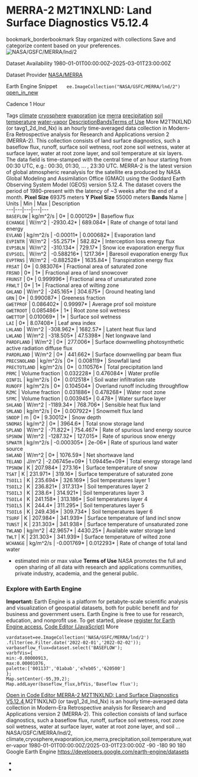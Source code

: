  
#  MERRA-2 M2T1NXLND: Land Surface Diagnostics V5.12.4 
bookmark_borderbookmark Stay organized with collections  Save and categorize content based on your preferences.
![NASA/GSFC/MERRA/lnd/2](https://developers.google.com/earth-engine/datasets/images/NASA/NASA_GSFC_MERRA_lnd_2_sample.png) 

Dataset Availability
    1980-01-01T00:00:00Z–2025-03-01T23:00:00Z 

Dataset Provider
     [ NASA/MERRA ](https://gmao.gsfc.nasa.gov/reanalysis/MERRA-2/) 

Earth Engine Snippet
     `    ee.ImageCollection("NASA/GSFC/MERRA/lnd/2")   ` [ open_in_new ](https://code.earthengine.google.com/?scriptPath=Examples:Datasets/NASA/NASA_GSFC_MERRA_lnd_2) 

Cadence
    1 Hour 

Tags
     [climate](https://developers.google.com/earth-engine/datasets/tags/climate) [cryosphere](https://developers.google.com/earth-engine/datasets/tags/cryosphere) [evaporation](https://developers.google.com/earth-engine/datasets/tags/evaporation) [ice](https://developers.google.com/earth-engine/datasets/tags/ice) [merra](https://developers.google.com/earth-engine/datasets/tags/merra) [precipitation](https://developers.google.com/earth-engine/datasets/tags/precipitation) [soil](https://developers.google.com/earth-engine/datasets/tags/soil) [temperature](https://developers.google.com/earth-engine/datasets/tags/temperature) [water-vapor](https://developers.google.com/earth-engine/datasets/tags/water-vapor)
[Description](https://developers.google.com/earth-engine/datasets/catalog/NASA_GSFC_MERRA_lnd_2#description)[Bands](https://developers.google.com/earth-engine/datasets/catalog/NASA_GSFC_MERRA_lnd_2#bands)[Terms of Use](https://developers.google.com/earth-engine/datasets/catalog/NASA_GSFC_MERRA_lnd_2#terms-of-use) More
M2T1NXLND (or tavg1_2d_lnd_Nx) is an hourly time-averaged data collection in Modern-Era Retrospective analysis for Research and Applications version 2 (MERRA-2). This collection consists of land surface diagnostics, such a baseflow flux, runoff, surface soil wetness, root zone soil wetness, water at surface layer, water at root zone layer, and soil temperature at six layers. The data field is time-stamped with the central time of an hour starting from 00:30 UTC, e.g.: 00:30, 01:30, ... , 23:30 UTC.
MERRA-2 is the latest version of global atmospheric reanalysis for the satellite era produced by NASA Global Modeling and Assimilation Office (GMAO) using the Goddard Earth Observing System Model (GEOS) version 5.12.4. The dataset covers the period of 1980-present with the latency of ~3 weeks after the end of a month.
**Pixel Size** 69375 meters 
**Y Pixel Size** 55000 meters 
**Bands**
Name | Units | Min | Max | Description  
---|---|---|---|---  
`BASEFLOW` | kg/m^2/s |  0*  |  0.000129*  | Baseflow flux  
`ECHANGE` | W/m^2 |  -2930.42*  |  689.084*  | Rate of change of total land energy  
`EVLAND` | kg/m^2/s |  -0.00011*  |  0.000682*  | Evaporation land  
`EVPINTR` | W/m^2 |  -55.2571*  |  582.82*  | Interception loss energy flux  
`EVPSBLN` | W/m^2 |  -310.134*  |  729.17*  | Snow ice evaporation energy flux  
`EVPSOIL` | W/m^2 |  -0.588216*  |  1217.36*  | Baresoil evaporation energy flux  
`EVPTRNS` | W/m^2 |  -0.882528*  |  1635.84*  | Transpiration energy flux  
`FRSAT` |  0*  |  0.983076*  | Fractional area of saturated zone  
`FRSNO` |  0*  |  1*  | Fractional area of land snowcover  
`FRUNST` |  0*  |  0.999996*  | Fractional area of unsaturated zone  
`FRWLT` |  0*  |  1*  | Fractional area of wilting zone  
`GHLAND` | W/m^2 |  -245.165*  |  304.675*  | Ground heating land  
`GRN` |  0*  |  0.990087*  | Greeness fraction  
`GWETPROF` |  0.086402*  |  0.99997*  | Average prof soil moisture  
`GWETROOT` |  0.085486*  |  1*  | Root zone soil wetness  
`GWETTOP` |  0.010069*  |  1*  | Surface soil wetness  
`LAI` |  0*  |  8.07408*  | Leaf area index  
`LHLAND` | W/m^2 |  -308.962*  |  1682.57*  | Latent heat flux land  
`LWLAND` | W/m^2 |  -318.505*  |  47.5398*  | Net longwave land  
`PARDFLAND` | W/m^2 |  0*  |  277.006*  | Surface downwelling photosynthetic active radiation diffuse flux  
`PARDRLAND` | W/m^2 |  0*  |  441.662*  | Surface downwelling par beam flux  
`PRECSNOLAND` | kg/m^2/s |  0*  |  0.008119*  | Snowfall land  
`PRECTOTLAND` | kg/m^2/s |  0*  |  0.110576*  | Total precipitation land  
`PRMC` | Volume fraction |  0.032228*  |  0.476084*  | Water profile  
`QINFIL` | kg/m^2/s |  0*  |  0.012518*  | Soil water infiltration rate  
`RUNOFF` | kg/m^2/s |  0*  |  0.104504*  | Overland runoff including throughflow  
`RZMC` | Volume fraction |  0.031886*  |  0.478268*  | Water root zone  
`SFMC` | Volume fraction |  0.003945*  |  0.478*  | Water surface layer  
`SHLAND` | W/m^2 |  -1189.34*  |  768.706*  | Sensible heat flux land  
`SMLAND` | kg/m^2/s |  0*  |  0.007922*  | Snowmelt flux land  
`SNODP` | m |  0*  |  9.30012*  | Snow depth  
`SNOMAS` | kg/m^2 |  0*  |  3964.6*  | Total snow storage land  
`SPLAND` | W/m^2 |  -71.822*  |  754.467*  | Rate of spurious land energy source  
`SPSNOW` | W/m^2 |  -1287.32*  |  127.015*  | Rate of spurious snow energy  
`SPWATR` | kg/m^2/s |  -0.000305*  |  2e-06*  | Rate of spurious land water source  
`SWLAND` | W/m^2 |  0*  |  1076.59*  | Net shortwave land  
`TELAND` | J/m^2 |  -2.06745e+09*  |  1.09445e+09*  | Total energy storage land  
`TPSNOW` | K |  207.984*  |  273.16*  | Surface temperature of snow  
`TSAT` | K |  231.971*  |  319.16*  | Surface temperature of saturated zone  
`TSOIL1` | K |  235.694*  |  326.169*  | Soil temperatures layer 1  
`TSOIL2` | K |  236.821*  |  317.313*  | Soil temperatures layer 2  
`TSOIL3` | K |  238.6*  |  314.921*  | Soil temperatures layer 3  
`TSOIL4` | K |  241.158*  |  313.186*  | Soil temperatures layer 4  
`TSOIL5` | K |  244.4*  |  311.295*  | Soil temperatures layer 5  
`TSOIL6` | K |  249.436*  |  309.734*  | Soil temperatures layer 6  
`TSURF` | K |  207.984*  |  341.939*  | Surface temperature of land incl snow  
`TUNST` | K |  231.303*  |  341.938*  | Surface temperature of unsaturated zone  
`TWLAND` | kg/m^2 |  42.9657*  |  4430.25*  | Available water storage land  
`TWLT` | K |  231.303*  |  341.939*  | Surface temperature of wilted zone  
`WCHANGE` | kg/m^2/s |  -0.001769*  |  0.012293*  | Rate of change of total land water  
* estimated min or max value 
**Terms of Use**
NASA promotes the full and open sharing of all data with research and applications communities, private industry, academia, and the general public.
### Explore with Earth Engine
**Important:** Earth Engine is a platform for petabyte-scale scientific analysis and visualization of geospatial datasets, both for public benefit and for business and government users. Earth Engine is free to use for research, education, and nonprofit use. To get started, please [register for Earth Engine access.](https://console.cloud.google.com/earth-engine)
[Code Editor (JavaScript)](https://developers.google.com/earth-engine/datasets/catalog/NASA_GSFC_MERRA_lnd_2#code-editor-javascript-sample) More
```
vardataset=ee.ImageCollection('NASA/GSFC/MERRA/lnd/2')
.filter(ee.Filter.date('2022-02-01','2022-02-02'));
varbaseflow_flux=dataset.select('BASEFLOW');
varbfVis={
min:-0.00000913,
max:0.00001076,
palette:['001137','01abab','e7eb05','620500']
};
Map.setCenter(-95,39,2);
Map.addLayer(baseflow_flux,bfVis,'Baseflow flux');
```
[ Open in Code Editor ](https://code.earthengine.google.com/?scriptPath=Examples:Datasets/NASA/NASA_GSFC_MERRA_lnd_2)
[ MERRA-2 M2T1NXLND: Land Surface Diagnostics V5.12.4 ](https://developers.google.com/earth-engine/datasets/catalog/NASA_GSFC_MERRA_lnd_2)
M2T1NXLND (or tavg1_2d_lnd_Nx) is an hourly time-averaged data collection in Modern-Era Retrospective analysis for Research and Applications version 2 (MERRA-2). This collection consists of land surface diagnostics, such a baseflow flux, runoff, surface soil wetness, root zone soil wetness, water at surface layer, water at root zone layer, and soil …
NASA/GSFC/MERRA/lnd/2, climate,cryosphere,evaporation,ice,merra,precipitation,soil,temperature,water-vapor 
1980-01-01T00:00:00Z/2025-03-01T23:00:00Z
-90 -180 90 180 
Google Earth Engine
https://developers.google.com/earth-engine/datasets
  * [ ](https://doi.org/https://gmao.gsfc.nasa.gov/reanalysis/MERRA-2/)
  * [ ](https://doi.org/https://developers.google.com/earth-engine/datasets/catalog/NASA_GSFC_MERRA_lnd_2)


